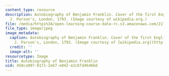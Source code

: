 ```yaml
---
content_type: resource
description: Autobiography of Benjamin Franklin. Cover of the first English publication,
  J. Parson's, London, 1793. (Image courtesy of wikipedia.org.)
file: /media/https%3A/open-learning-course-data-rc.s3.amazonaws.com/21l-310-bestsellers-the-memoir-spring-2010/458ca90701712eb7e042e2c6fd4646bd_21l-310s10-th.jpg
file_type: image/jpeg
image_metadata:
  caption: Autobiography of Benjamin Franklin. Cover of the first English publication,
    J. Parson's, London, 1793. (Image courtesy of [wikipedia.org](http://upload.wikimedia.org/wikipedia/commons/archive/0/04/20061211151957!Memoirs_of_Franklin.jpg).)
  credit: ''
  image-alt: ''
resourcetype: Image
title: Autobiography of Benjamin Franklin
uid: 458ca907-0171-2eb7-e042-e2c6fd4646bd
---
```

